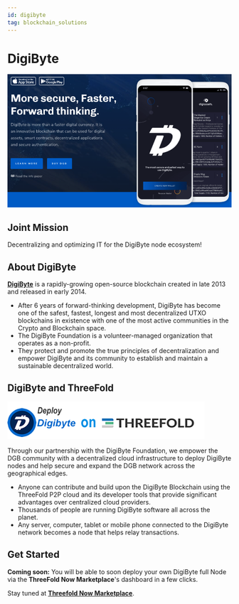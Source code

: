 ```yaml
---
id: digibyte
tag: blockchain_solutions
---
```


# DigiByte

![](./img/digibyte.png)

## Joint Mission

Decentralizing and optimizing IT for the DigiByte node ecosystem!

## About DigiByte

**[DigiByte](https://digibyte.io/)** is a rapidly-growing open-source blockchain created in late 2013 and released in early 2014.

- After 6 years of forward-thinking development, DigiByte has become one of the safest, fastest, longest and most decentralized UTXO blockchains in existence with one of the most active communities in the Crypto and Blockchain space.
- The DigiByte Foundation is a volunteer-managed organization that operates as a non-profit.
- They protect and promote the true principles of decentralization and empower DigiByte and its community to establish and maintain a sustainable decentralized world.

## DigiByte and ThreeFold

![](./img/digibyte1.png)

Through our partnership with the DigiByte Foundation, we empower the DGB community with a decentralized cloud infrastructure to deploy DigiByte nodes and help secure and expand the DGB network across the geographical edges. 

- Anyone can contribute and build upon the DigiByte Blockchain using the ThreeFold P2P cloud and its developer tools that provide significant advantages over centralized cloud providers.
- Thousands of people are running DigiByte software all across the planet.
- Any server, computer, tablet or mobile phone connected to the DigiByte network becomes a node that helps relay transactions.

## Get Started 

**Coming soon:** You will be able to soon deploy your own DigiByte full Node via the **ThreeFold Now Marketplace**'s dashboard in a few clicks.

Stay tuned at **[Threefold Now Marketplace](https://marketplace.threefold.io)**.

